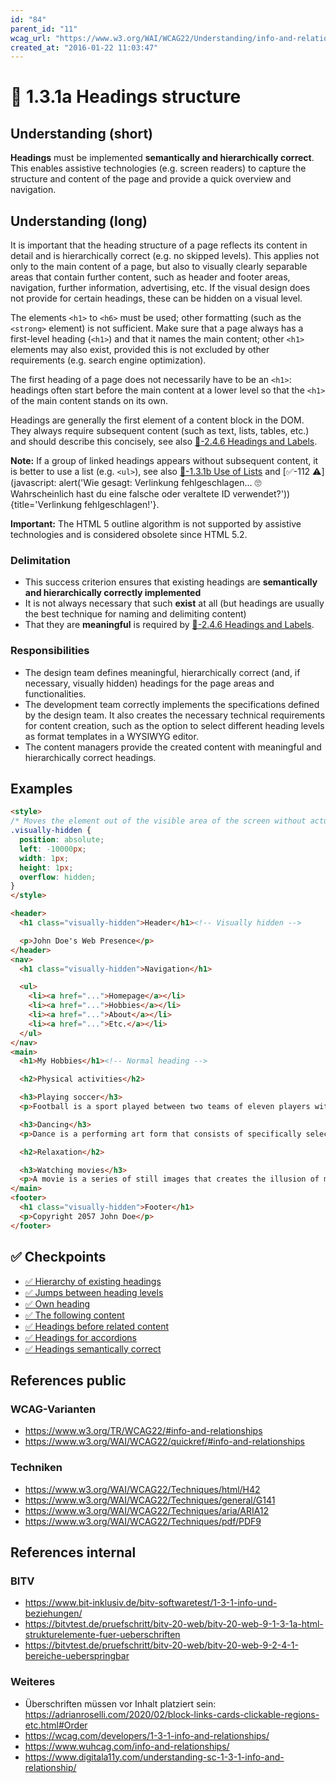 ```yaml
---
id: "84"
parent_id: "11"
wcag_url: "https://www.w3.org/WAI/WCAG22/Understanding/info-and-relationships.html"
created_at: "2016-01-22 11:03:47"
---
```


# 📜 1.3.1a Headings structure

## Understanding (short)

**Headings** must be implemented **semantically and hierarchically correct**. This enables assistive technologies (e.g. screen readers) to capture the structure and content of the page and provide a quick overview and navigation.

## Understanding (long)

It is important that the heading structure of a page reflects its content in detail and is hierarchically correct (e.g. no skipped levels). This applies not only to the main content of a page, but also to visually clearly separable areas that contain further content, such as header and footer areas, navigation, further information, advertising, etc. If the visual design does not provide for certain headings, these can be hidden on a visual level.

The elements `<h1>` to `<h6>` must be used; other formatting (such as the `<strong>` element) is not sufficient. Make sure that a page always has a first-level heading (`<h1>`) and that it names the main content; other `<h1>` elements may also exist, provided this is not excluded by other requirements (e.g. search engine optimization).

The first heading of a page does not necessarily have to be an `<h1>`: headings often start before the main content at a lower level so that the `<h1>` of the main content stands on its own.

Headings are generally the first element of a content block in the DOM. They always require subsequent content (such as text, lists, tables, etc.) and should describe this concisely, see also [📜-2.4.6 Headings and Labels](/en/wcag/2.4.6-headings-and-labels).

**Note:** If a group of linked headings appears without subsequent content, it is better to use a list (e.g. `<ul>`), see also [📜-1.3.1b Use of Lists](/en/wcag/1.3.1b-use-of-lists) and [✅-112 ⚠️](javascript: alert('Wie gesagt: Verlinkung fehlgeschlagen... 🙄 Wahrscheinlich hast du eine falsche oder veraltete ID verwendet?')){title='Verlinkung fehlgeschlagen!'}.

**Important:** The HTML 5 outline algorithm is not supported by assistive technologies and is considered obsolete since HTML 5.2.

### Delimitation

- This success criterion ensures that existing headings are **semantically and hierarchically correctly implemented**
- It is not always necessary that such **exist** at all (but headings are usually the best technique for naming and delimiting content)
- That they are **meaningful** is required by [📜-2.4.6 Headings and Labels](/en/wcag/2.4.6-headings-and-labels).

### Responsibilities

- The design team defines meaningful, hierarchically correct (and, if necessary, visually hidden) headings for the page areas and functionalities.
- The development team correctly implements the specifications defined by the design team. It also creates the necessary technical requirements for content creation, such as the option to select different heading levels as format templates in a WYSIWYG editor.
- The content managers provide the created content with meaningful and hierarchically correct headings.

## Examples

```html
<style>
/* Moves the element out of the visible area of the screen without actually removing it */
.visually-hidden {
  position: absolute;
  left: -10000px;
  width: 1px;
  height: 1px;
  overflow: hidden;
}
</style>

<header>
  <h1 class="visually-hidden">Header</h1><!-- Visually hidden -->

  <p>John Doe's Web Presence</p>
</header>
<nav>
  <h1 class="visually-hidden">Navigation</h1>

  <ul>
    <li><a href="...">Homepage</a></li>
    <li><a href="...">Hobbies</a></li>
    <li><a href="...">About</a></li>
    <li><a href="...">Etc.</a></li>
  </ul>
</nav>
<main>
  <h1>My Hobbies</h1><!-- Normal heading -->

  <h2>Physical activities</h2>

  <h3>Playing soccer</h3>
  <p>Football is a sport played between two teams of eleven players with a spherical ball.</p>

  <h3>Dancing</h3>
  <p>Dance is a performing art form that consists of specifically selected sequences of human movement.</p>

  <h2>Relaxation</h2>

  <h3>Watching movies</h3>
  <p>A movie is a series of still images that creates the illusion of moving images due to the phi phenomenon.</p>
</main>
<footer>
  <h1 class="visually-hidden">Footer</h1>
  <p>Copyright 2057 John Doe</p>
</footer>
```

## ✅ Checkpoints

- [✅ Hierarchy of existing headings](hierarchy-of-existing-headings)
- [✅ Jumps between heading levels](jumps-between-heading-levels)
- [✅ Own heading](own-heading)
- [✅ The following content](the-following-content)
- [✅ Headings before related content](headings-before-related-content)
- [✅ Headings for accordions](headings-for-accordions)
- [✅ Headings semantically correct](headings-semantically-correct)

## References public

### WCAG-Varianten
- <https://www.w3.org/TR/WCAG22/#info-and-relationships>
- <https://www.w3.org/WAI/WCAG22/quickref/#info-and-relationships>

### Techniken
- <https://www.w3.org/WAI/WCAG22/Techniques/html/H42>
- <https://www.w3.org/WAI/WCAG22/Techniques/general/G141>
- <https://www.w3.org/WAI/WCAG22/Techniques/aria/ARIA12>
- <https://www.w3.org/WAI/WCAG22/Techniques/pdf/PDF9>

## References internal

### BITV
- <https://www.bit-inklusiv.de/bitv-softwaretest/1-3-1-info-und-beziehungen/>
- <https://bitvtest.de/pruefschritt/bitv-20-web/bitv-20-web-9-1-3-1a-html-strukturelemente-fuer-ueberschriften>
- <https://bitvtest.de/pruefschritt/bitv-20-web/bitv-20-web-9-2-4-1-bereiche-ueberspringbar>

### Weiteres

- Überschriften müssen vor Inhalt platziert sein: <https://adrianroselli.com/2020/02/block-links-cards-clickable-regions-etc.html#Order>
- <https://wcag.com/developers/1-3-1-info-and-relationships/>
- <https://www.wuhcag.com/info-and-relationships/>
- <https://www.digitala11y.com/understanding-sc-1-3-1-info-and-relationship/>